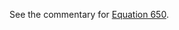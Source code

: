 See the commentary for [Equation 650](https://teorth.github.io/equational_theories/implications/?650).
